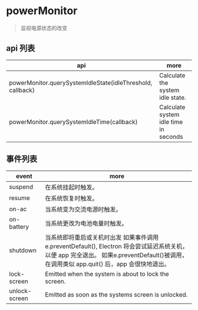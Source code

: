 # powerMonitor

> 监视电源状态的改变

## api 列表

| api                                                        | more                                  |
| ---------------------------------------------------------- | ------------------------------------- |
| powerMonitor.querySystemIdleState(idleThreshold, callback) | Calculate the system idle state.      |
| powerMonitor.querySystemIdleTime(callback)                 | Calculate system idle time in seconds |

## 事件列表

| event         | more                                                                                                                                                                                     |
| ------------- | ---------------------------------------------------------------------------------------------------------------------------------------------------------------------------------------- |
| suspend       | 在系统挂起时触发。                                                                                                                                                                       |
| resume        | 在系统恢复时触发。                                                                                                                                                                       |
| on-ac         | 当系统变为交流电源时触发。                                                                                                                                                               |
| on-battery    | 当系统更改为电池电量时触发。                                                                                                                                                             |
| shutdown      | 当系统即将重启或关机时出发 如果事件调用e.preventDefault(), Electron 将会尝试延迟系统关机，以便 app 完全退出。 如果e.preventDefault()被调用，在调用类似 app.quit() 后，app 会很快地退出。 |
| lock-screen   | Emitted when the system is about to lock the screen.                                                                                                                                     |
| unlock-screen | Emitted as soon as the systems screen is unlocked.                                                                                                                                       |